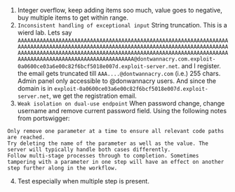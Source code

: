 1. Integer overflow, keep adding items soo much, value goes to negative, buy multiple items to get within range.
2. `Inconsistent handling of exceptional input` String truncation. This is a wierd lab. Lets say `AAAAAAAAAAAAAAAAAAAAAAAAAAAAAAAAAAAAAAAAAAAAAAAAAAAAAAAAAAAAAAAAAAAAAAAAAAAAAAAAAAAAAAAAAAAAAAAAAAAAAAAAAAAAAAAAAAAAAAAAAAAAAAAAAAAAAAAAAAAAAAAAAAAAAAAAAAAAAAAAAAAAAAAAAAAAAAAAAAAAAAAAAAAAAAAAAAAAAAAAAAAAAAAAAAAAAAAAAAAAAAAAAAAAAAAAAAAAAA@dontwannacry.com.exploit-0a0600ce03a6e00c82f6bcf5018e007d.exploit-server.net`. and I register. the email gets truncated till `AAA....@dontwannacry.com` (i.e.) 255 chars. Admin panel only accessible to @donwannacry users. And since the domain is in `exploit-0a0600ce03a6e00c82f6bcf5018e007d.exploit-server.net`, we get the registration email.
3. `Weak isolation on dual-use endpoint` When password change, change username and remove current password field. Using the following notes from portswigger:
```
Only remove one parameter at a time to ensure all relevant code paths are reached.
Try deleting the name of the parameter as well as the value. The server will typically handle both cases differently.
Follow multi-stage processes through to completion. Sometimes tampering with a parameter in one step will have an effect on another step further along in the workflow.
```
4. Test especially when multiple step is present.
